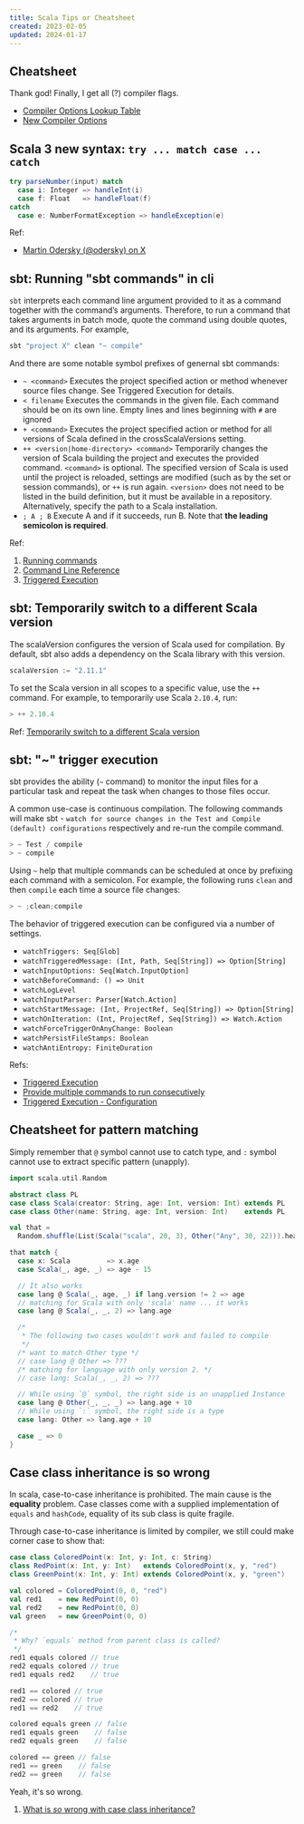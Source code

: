 ```yaml
---
title: Scala Tips or Cheatsheet
created: 2023-02-05
updated: 2024-01-17
---
```


## Cheatsheet

Thank god! Finally, I get all (?) compiler flags.

- [Compiler Options Lookup Table](https://docs.scala-lang.org/scala3/guides/migration/options-lookup.html)
- [New Compiler Options](https://docs.scala-lang.org/scala3/guides/migration/options-new.html)

## Scala 3 new syntax: `try ... match case ... catch`

```scala
try parseNumber(input) match
  case i: Integer => handleInt(i)
  case f: Float   => handleFloat(f)
catch
  case e: NumberFormatException => handleException(e)
```

Ref:

- [Martin Odersky (@odersky) on X](https://twitter.com/odersky/status/1736089879350518020)

## sbt: Running "sbt commands" in cli

`sbt` interprets each command line argument provided to it as a command together
with the command’s arguments. Therefore, to run a command that takes arguments
in batch mode, quote the command using double quotes, and its arguments. For
example,

```sh
sbt "project X" clean "~ compile"
```

And there are some notable symbol prefixes of genernal sbt commands:

- `~ <command>` Executes the project specified action or method whenever source
  files change. See Triggered Execution for details.
- `< filename` Executes the commands in the given file. Each command should be
  on its own line. Empty lines and lines beginning with `#` are ignored
- `+ <command>` Executes the project specified action or method for all versions
  of Scala defined in the crossScalaVersions setting.
- `++ <version|home-directory> <command>` Temporarily changes the version of
  Scala building the project and executes the provided command. `<command>` is
  optional. The specified version of Scala is used until the project is
  reloaded, settings are modified (such as by the set or session commands), or
  `++` is run again. `<version>` does not need to be listed in the build
  definition, but it must be available in a repository. Alternatively, specify
  the path to a Scala installation.
- `; A ; B` Execute A and if it succeeds, run B. Note that **the leading
  semicolon is required**.

Ref:

1. [Running commands](https://www.scala-sbt.org/1.x/docs/Howto-Running-Commands.html)
2. [Command Line Reference](https://www.scala-sbt.org/1.x/docs/Command-Line-Reference.html)
3. [Triggered Execution](https://www.scala-sbt.org/1.x/docs/Triggered-Execution.html)

## sbt: Temporarily switch to a different Scala version

The scalaVersion configures the version of Scala used for compilation. By
default, sbt also adds a dependency on the Scala library with this version.

```scala
scalaVersion := "2.11.1"
```

To set the Scala version in all scopes to a specific value, use the `++`
command. For example, to temporarily use Scala `2.10.4`, run:

```sbt
> ++ 2.10.4
```

Ref:
[Temporarily switch to a different Scala version](https://www.scala-sbt.org/1.x/docs/Howto-Scala.html#Temporarily+switch+to+a+different+Scala+version)

## sbt: "~" trigger execution

sbt provides the ability (`~` command) to monitor the input files for a
particular task and repeat the task when changes to those files occur.

A common use-case is continuous compilation. The following commands will make
sbt -
`watch for source changes in the Test and Compile (default) configurations`
respectively and re-run the compile command.

```sbt
> ~ Test / compile
> ~ compile
```

Using `~` help that multiple commands can be scheduled at once by prefixing each
command with a semicolon. For example, the following runs `clean` and then
`compile` each time a source file changes:

```sbt
> ~ ;clean;compile
```

The behavior of triggered execution can be configured via a number of settings.

- `watchTriggers: Seq[Glob]`
- `watchTriggeredMessage: (Int, Path, Seq[String]) => Option[String]`
- `watchInputOptions: Seq[Watch.InputOption]`
- `watchBeforeCommand: () => Unit`
- `watchLogLevel`
- `watchInputParser: Parser[Watch.Action]`
- `watchStartMessage: (Int, ProjectRef, Seq[String]) => Option[String]`
- `watchOnIteration: (Int, ProjectRef, Seq[String]) => Watch.Action`
- `watchForceTriggerOnAnyChange: Boolean`
- `watchPersistFileStamps: Boolean`
- `watchAntiEntropy: FiniteDuration`

Refs:

- [Triggered Execution](https://www.scala-sbt.org/1.x/docs/Triggered-Execution.html)
- [Provide multiple commands to run consecutively](https://www.scala-sbt.org/1.x/docs/Howto-Running-Commands.html)
- [Triggered Execution - Configuration](https://www.scala-sbt.org/1.x/docs/Triggered-Execution.html#Configuration)

## Cheatsheet for pattern matching

Simply remember that `@` symbol cannot use to catch type, and `:` symbol cannot
use to extract specific pattern (unapply).

```scala
import scala.util.Random

abstract class PL
case class Scala(creator: String, age: Int, version: Int) extends PL
case class Other(name: String, age: Int, version: Int)    extends PL

val that =
  Random.shuffle(List(Scala("scala", 20, 3), Other("Any", 30, 22))).head

that match {
  case x: Scala         => x.age
  case Scala(_, age, _) => age - 15

  // It also works
  case lang @ Scala(_, age, _) if lang.version != 2 => age
  // matching for Scala with only 'scala' name ... it works
  case lang @ Scala(_, _, 2) => lang.age

  /*
   * The following two cases wouldn't work and failed to compile
   */
  /* want to match Other type */
  // case lang @ Other => ???
  /* matching for language with only version 2. */
  // case lang: Scala(_, _, 2) => ???

  // While using `@` symbol, the right side is an unapplied Instance
  case lang @ Other(_, _, _) => lang.age + 10
  // While using `:` symbol, the right side is a type
  case lang: Other => lang.age + 10

  case _ => 0
}
```

## Case class inheritance is so wrong

In scala, case-to-case inheritance is prohibited. The main cause is the
**equality** problem. Case classes come with a supplied implementation of
`equals` and `hashCode`, equality of its sub class is quite fragile.

Through case-to-case inheritance is limited by compiler, we still could make
corner case to show that:

```scala
case class ColoredPoint(x: Int, y: Int, c: String)
class RedPoint(x: Int, y: Int)   extends ColoredPoint(x, y, "red")
class GreenPoint(x: Int, y: Int) extends ColoredPoint(x, y, "green")

val colored = ColoredPoint(0, 0, "red")
val red1    = new RedPoint(0, 0)
val red2    = new RedPoint(0, 0)
val green   = new GreenPoint(0, 0)

/*
 * Why? `equals` method from parent class is called?
 */
red1 equals colored // true
red2 equals colored // true
red1 equals red2    // true

red1 == colored // true
red2 == colored // true
red1 == red2    // true

colored equals green // false
red1 equals green    // false
red2 equals green    // false

colored == green // false
red1 == green    // false
red2 == green    // false
```

Yeah, it's so wrong.

1. [What is _so_ wrong with case class inheritance?](https://stackoverflow.com/questions/11158929/what-is-so-wrong-with-case-class-inheritance)
